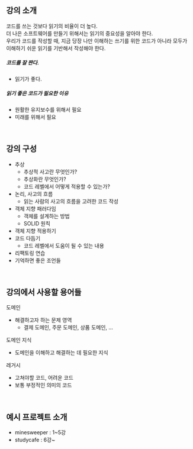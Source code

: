 
## 강의 소개

코드를 쓰는 것보다 읽기의 비율이 더 높다.  
더 나은 소프트웨어를 만들기 위해서는 읽기의 중요성을 알아야 한다.  
우리가 코드를 작성할 때, 지금 당장 나만 이해하는 쓰기를 위한 코드가 아니라 모두가 이해하기 쉬운 읽기를 기반해서 작성해야 한다.

##### 코드를 잘 짠다.
- 읽기가 좋다.

##### 읽기 좋은 코드가 필요한 이유
- 원활한 유지보수를 위해서 필요
- 미래를 위해서 필요

<br />

## 강의 구성

- 추상 
  - 추상적 사고란 무엇인가? 
  - 추상화란 무엇인가? 
  - 코드 레벨에서 어떻게 적용할 수 있는가? 
- 논리, 사고의 흐름 
  - 읽는 사람의 사고의 흐름을 고려한 코드 작성 
- 객체 지향 패러다임
  - 객체를 설계하는 방법 
  - SOLID 원칙
- 객체 지향 적용하기
- 코드 다듬기 
  - 코드 레벨에서 도움이 될 수 있는 내용 
- 리팩토링 연습
- 기억하면 좋은 조언들

<br />

## 강의에서 사용할 용어들

도메인
- 해결하고자 하는 문제 영역
  - 결제 도메인, 주문 도메인, 상품 도메인, ...

도메인 지식
- 도메인을 이해하고 해결하는 데 필요한 지식

레거시
- 고쳐야할 코드, 어려운 코드
- 보통 부정적인 의미의 코드

<br />

## 예시 프로젝트 소개

- minesweeper : 1~5강
- studycafe : 6강~